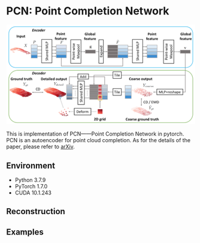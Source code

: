 # PCN: Point Completion Network

![PCN](images/network.png)

This is implementation of PCN——Point Completion Network in pytorch. PCN is an autoencoder for point cloud completion. As for the details of the paper, please refer to [arXiv](https://arxiv.org/pdf/1808.00671.pdf).

## Environment

* Python 3.7.9
* PyTorch 1.7.0
* CUDA 10.1.243

## Reconstruction


## Examples